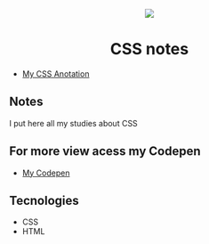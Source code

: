 <p align="center"><img src="https://miro.medium.com/max/3840/1*ivFgKvAvroJmYWyKgADn2A.jpeg" /></p>

<h1 align="center">CSS notes</h1>

- [My CSS Anotation](#notes)


## Notes

I put here all my studies about CSS 


## For more view acess my Codepen

- [My Codepen](https://codepen.io/your-work)

## Tecnologies

- CSS
- HTML
